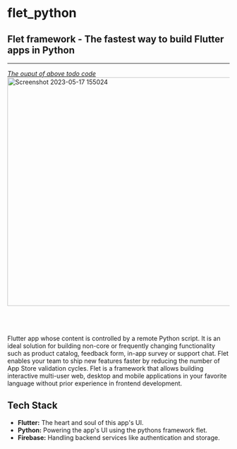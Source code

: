 # flet_python
## Flet framework - The fastest way to build Flutter apps in Python

<hr>
<u><em>The ouput of above todo code</em></u><br>
<img width="518" alt="Screenshot 2023-05-17 155024" src="https://github.com/gaseer/flet_python/assets/85013312/9be7adf3-6c3b-4a99-b0c6-f8733bbca4a7">

<br><br><br>
Flutter app whose content is controlled by a remote Python script. It is an ideal solution for building non-core or frequently changing functionality such as product catalog, feedback form, in-app survey or support chat. Flet enables your team to ship new features faster by reducing the number of App Store validation cycles. Flet is a framework that allows building interactive multi-user web, desktop and mobile applications in your favorite language without prior experience in frontend development.
## Tech Stack
- **Flutter:** The heart and soul of this app's UI.
- **Python:** Powering the app's UI using the pythons framework flet.
- **Firebase:** Handling backend services like authentication and storage.

